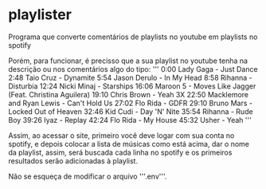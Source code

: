 # playlister
Programa que converte comentários de playlists no youtube em playlists no spotify

Porém, para funcionar, é precisso que a sua playlist no youtube tenha na descrição ou nos comentários algo do tipo:
'''
0:00 Lady Gaga - Just Dance
2:48 Taio Cruz - Dynamite 
5:54 Jason Derulo - In My Head
8:58 Rihanna - Disturbia
12:24 Nicki Minaj - Starships
16:06 Maroon 5 - Moves Like Jagger (Feat. Christina Aguilera)
19:10 Chris Brown - Yeah 3X
22:50 Macklemore and Ryan Lewis - Can't Hold Us
27:02 Flo Rida - GDFR
29:10 Bruno Mars - Locked Out of Heaven
32:46 Kid Cudi - Day 'N' Nite
35:54 Rihanna - Rude Boy
39:26 Iyaz - Replay
42:24 Flo Rida - My House 
45:32 Usher - Yeah
'''

Assim, ao acessar o site, primeiro você deve logar com sua conta no spotify, e depois colocar a lista de músicas como está acima, dar o nome da playlist, assim, será buscada cada linha no spotify e os primeiros resultados serão adicionadas à playlist.

Não se esqueça de modificar o arquivo '''.env'''.
